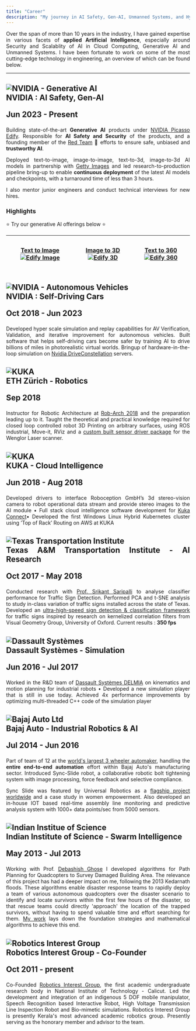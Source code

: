```yaml
---
title: "Career"
description: "My journey in AI Safety, Gen-AI, Unmanned Systems, and Hyperscale Cloud Infrastructure!"
---
```


<div style="text-align: justify">

Over the span of more than 10 years in the industry, I have gained expertise in various facets of **applied Artificial Intelligence**, especially around Security and Scalablity of AI in Cloud Computing, Generative AI and Unmanned Systems.
I have been fortunate to work on some of the most cutting-edge technology in engineering, an overview of which can be found below.
<div>

<hr></hr>

## <div class="company-header"><img src="nvidia.png" alt="NVIDIA - Generative AI" class="logo"><div class="company-info">NVIDIA : AI Safety, Gen-AI<div class="company-info"><p>Jun 2023 - Present</p></div></div></div>
<div style="text-align: justify">

Building state-of-the-art **Generative AI** products under [NVIDIA Picasso Edify](https://www.nvidia.com/en-us/gpu-cloud/picasso/).
Responsible for **AI Safety and Security** of the products, and a founding member of the [Red Team](https://research.ibm.com/blog/what-is-red-teaming-gen-AI) :triangular_flag_on_post: efforts to ensure safe, unbiased and **trustworthy AI**.

Deployed text-to-image, image-to-image, text-to-3d, image-to-3d AI models in partnership with [Getty Images](https://www.youtube.com/watch?v=wDle-HsJgwE) and
 led research-to-production pipeline bring-up to enable **continuous deployment** of the latest AI models and checkpoints, with a turnaround time of less than 3 hours.

I also mentor junior engineers and conduct technical interviews for new hires.
</div>

<h3>Highlights</h3>

:star: Try our generative AI offerings below :star:

| [Text to Image](https://build.nvidia.com/gettyimages/edify-image) [![Edify Image](edify-image.webp)](https://build.nvidia.com/gettyimages/edify-image)   | [Image to 3D](https://build.nvidia.com/shutterstock/edify-3d) [![Edify 3D](edify-3d.webp)](https://build.nvidia.com/shutterstock/edify-3d)   | [Text to 360](https://build.nvidia.com/shutterstock/edify-360-hdri-early-access) [![Edify 360](edify-360.webp)](https://build.nvidia.com/shutterstock/edify-360-hdri-early-access)  |
|:---:|:---:|:---:|

## <div class="company-header"><img src="nvidia.png" alt="NVIDIA - Autonomous Vehicles" class="logo"><div class="company-info">NVIDIA : Self-Driving Cars<div class="company-info"><p>Oct 2018 - Jun 2023</p></div></div></div>

Developed hyper scale simulation and replay capabilities for AV Verification, Validation, and iterative improvement for autonomous vehicles.
Built software that helps self-driving cars become safer by training AI to drive billions of miles in photorealistic virtual worlds. Bringup of hardware-in-the-loop simulation on [Nvidia DriveConstellation](https://techcrunch.com/2018/03/27/nvidia-debuts-new-drive-constellation-simulated-self-driving-test-system/) servers.

## <div class="company-header"><img src="ethz.png" alt="KUKA" class="logo"><div class="company-info">ETH Zürich - Robotics<div class="company-info"><p>Sep 2018</p></div></div></div>

Instructor for Robotic Architecture at [Rob-Arch 2018](https://www.robarch2018.org/clay-3d-printing-arbitrary-surfaces/) and the preparation leading up to it. 
Taught the theoretical and practical knowledge required for closed loop controlled robot 3D Printing on arbitrary surfaces, using ROS industrial, Move-it, RViz and a [custom built sensor driver package](https://github.com/codeJRV/RoboticArcitecture) for the Wenglor Laser scanner.


## <div class="company-header"><img src="kuka.png" alt="KUKA" class="logo"><div class="company-info">KUKA - Cloud Intelligence<div class="company-info"><p>Jun 2018 - Aug 2018</p></div></div></div>

Developed drivers to interface Roboception GmbH’s 3d stereo-vision camera to robot operational data stream and
provide stereo images to the AI module • Full stack cloud intelligence software development for [Kuka Connect](https://www.youtube.com/playlist?list=PLcmh-lxe_PW6ZOwDVaeaCfsOGGdD_iX33)• Developed the first Windows Linux Hybrid Kubernetes cluster using ’Top of Rack’ Routing on AWS at KUKA

## <div class="company-header"><img src="tti.png" alt="Texas Transportation Institute" class="logo"><div class="company-info">Texas A&M Transportation Institute - AI Research<div class="company-info"><p>Oct 2017 - May 2018</p></div></div></div>

Conducted research with [Prof. Srikant Saripalli](https://unmanned.tamu.edu/team/) to analyse classifier performance for Traffic Sign Detection. Performed PCA and t-SNE analysis to study in-class variation of traffic signs installed across the state of Texas.
Developed an [ultra-high-speed sign detection & classification framework](https://github.com/codeJRV/HighSpeedTracking) for traffic signs inspired by research on kernelized correlation filters from Visual Geometry Group, University of Oxford. Current results : **350 fps**

## <div class="company-header"><img src="dassault.png" alt="Dassault Systèmes" class="logo"><div class="company-info">Dassault Systèmes - Simulation<div class="company-info"><p>Jun 2016 - Jul 2017</p></div></div></div>

Worked in the R&D team of [Dassault Systèmes DELMIA](https://www.3ds.com/products/delmia) on kinematics and motion planning for industrial robots • Developed a new simulation player that is still in use today.
Achieved 4x performance improvements by optimizing multi-threaded C++ code of the simulation player

## <div class="company-header"><img src="bajaj.png" alt="Bajaj Auto Ltd" class="logo"><div class="company-info">Bajaj Auto - Industrial Robotics & AI<div class="company-info"><p>Jul 2014 - Jun 2016</p></div></div></div>
Part of team of 12 at the [world's largest 3 wheeler automaker](https://en.wikipedia.org/wiki/Bajaj_Auto#cite_note-4), handling the **entire end-to-end automation** effort within Bajaj Auto's manufacturing sector. Introduced Sync-Slide robot, a collaborative robotic bolt tightening system with image processing, force feedback and
selective compliance. 

Sync Slide was featured by Universal Robotics as a [flagship project worldwide](https://www.universal-robots.com/case-stories/bajaj-auto/) and a case study in women empowerment. Also developed an in-house IOT based real-time assembly line monitoring and predictive analysis system with 1000+ data points/sec from 5000 sensors.

## <div class="company-header"><img src="iisc.png" alt="Indian Institue of Science" class="logo"><div class="company-info">Indian Institute of Science - Swarm Intelligence<div class="company-info"><p>May 2013 - Jul 2013</p></div></div></div>
Working with Prof. [Debashish Ghose](https://scholar.google.co.in/citations?user=BUfKuTYAAAAJ&hl=en) I developed algorithms for Path Planning for Quadcopters to Survey Damaged Building Area. The relevance of this project has had a deeper impact on me, following the 2013 Kedarnath floods.
These algorithms enable disaster response teams to rapidly deploy a team of various autonomous quadcopters over the disaster scenario to identify and locate survivors within the first few hours of the disaster, so that rescue teams could directly 'approach' the location of the trapped survivors, without having to spend valuable time and effort searching for them.
[My work](https://www.oreilly.com/library/view/unmanned-aerial-systems/9780128202777/?_gl=1*pakr31*_ga*MTEyNDE3NDcxNS4xNzI0NTYzOTE2*_ga_092EL089CH*MTcyNDU2MzkxNi4xLjAuMTcyNDU2MzkxOS41Ny4wLjA.) lays down the foundation strategies and mathematical algorithms to achieve this end.

## <div class="company-header"><img src="rig.png" alt="Robotics Interest Group" class="logo"><div class="company-info">Robotics Interest Group - Co-Founder<div class="company-info"><p>Oct 2011 - present</p></div></div></div>
Co-Founded [Robotics Interest Group](https://nitc.ac.in/clubs-and-associations/the-robotics-interest-group-rig), the first academic undergraduate research body in National Institute of Technology - Calicut.
Led the development and integration of an indigenous 5 DOF mobile manipulator, Speech Recognition based Interactive Robot, High Voltage Transmission Line Inspection Robot and Bio-mimetic simulations.
Robotics Interest Group is presently Kerala's most advanced academic robotics group. Presently serving as the honorary member and advisor to the team.


<style>
table {
  border-collapse: collapse;
}
td {
  border: none;
  padding: 10px;
  text-align: center;
  vertical-align: top;
}
tr:first-child {
  height: 100px;
  border: none
}
tr:last-child {
  border: none
  height: 33px;
}
</style>
